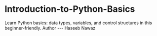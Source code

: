 # Introduction-to-Python-Basics
Learn Python basics: data types, variables, and control structures in this beginner-friendly.
Author --- Haseeb Nawaz
